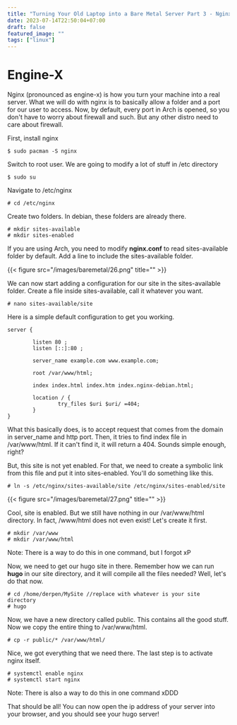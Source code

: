 ```yaml
---
title: "Turning Your Old Laptop into a Bare Metal Server Part 3 - Nginx"
date: 2023-07-14T22:50:04+07:00
draft: false
featured_image: ""
tags: ["linux"]
---
```


# Engine-X

Nginx (pronounced as engine-x) is how you turn your machine into a real server. What we will do with nginx is to basically allow a folder and a port for our user to access. Now, by default, every port in Arch is opened, so you don't have to worry about firewall and such. But any other distro need to care about firewall.

First, install nginx
```
$ sudo pacman -S nginx
```

Switch to root user. We are going to modify a lot of stuff in /etc directory
```
$ sudo su
```

Navigate to /etc/nginx
```
# cd /etc/nginx
```

Create two folders. In debian, these folders are already there.
```
# mkdir sites-available
# mkdir sites-enabled
```
If you are using Arch, you need to modify **nginx.conf** to read sites-available folder by default. Add a line to include the sites-available folder.

{{< figure src="/images/baremetal/26.png" title="" >}}

We can now start adding a configuration for our site in the sites-available folder. Create a file inside sites-available, call it whatever you want.
```
# nano sites-available/site
```
Here is a simple default configuration to get you working.
```
server {

        listen 80 ;
        listen [::]:80 ;

        server_name example.com www.example.com;

        root /var/www/html;

        index index.html index.htm index.nginx-debian.html;

        location / {
                try_files $uri $uri/ =404;
        }
}
```
What this basically does, is to accept request that comes from the domain in server_name and http port. Then, it tries to find index file in /var/www/html. If it can't find it, it will return a 404. Sounds simple enough, right?

But, this site is not yet enabled. For that, we need to create a symbolic link from this file and put it into sites-enabled. You'll do something like this.
```
# ln -s /etc/nginx/sites-available/site /etc/nginx/sites-enabled/site
```
{{< figure src="/images/baremetal/27.png" title="" >}}

Cool, site is enabled. But we still have nothing in our /var/www/html directory. In fact, /www/html does not even exist! Let's create it first.
```
# mkdir /var/www
# mkdir /var/www/html
```
Note: There is a way to do this in one command, but I forgot xP

Now, we need to get our hugo site in there. Remember how we can run **hugo** in our site directory, and it will compile all the files needed? Well, let's do that now.
```
# cd /home/derpen/MySite //replace with whatever is your site directory
# hugo
```
Now, we have a new directory called public. This contains all the good stuff. Now we copy the entire thing to /var/www/html.
```
# cp -r public/* /var/www/html/
```
Nice, we got everything that we need there. The last step is to activate nginx itself.
```
# systemctl enable nginx
# systemctl start nginx
```
Note: There is also a way to do this in one command xDDD

That should be all! You can now open the ip address of your server into your browser, and you should see your hugo server!
